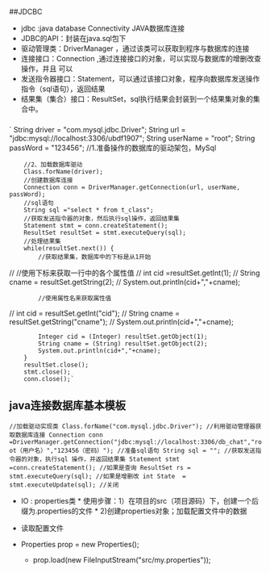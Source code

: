 ##JDCBC
* jdbc :java database Connectivity JAVA数据库连接
* JDBC的API：封装在java.sql包下
* 驱动管理类：DriverManager ，通过该类可以获取到程序与数据库的连接
* 连接接口：Connection ,通过连接接口的对象，可以实现与数据库的增删改查操作，并且
  可以
* 发送指令器接口：Statement，可以通过该接口对象，程序向数据库发送操作指令（sql语句），返回结果
* 结果集（集合）接口：ResultSet，sql执行结果会封装到一个结果集对象的集合中。
###
`		String driver = "com.mysql.jdbc.Driver";
		String url = "jdbc:mysql://localhost:3306/ubdf1907";
		String userName = "root";
		String passWord = "123456";
		//1.准备操作的数据库的驱动架包，MySql

		//2、加载数据库驱动
		Class.forName(driver);
		//创建数据库连接
		Connection conn = DriverManager.getConnection(url, userName, passWord);
		//sql语句
		String sql ="select * from t_class";
		//获取发送指令器的对象，然后执行sql操作，返回结果集
		Statement stmt = conn.createStatement();
		ResultSet resultSet = stmt.executeQuery(sql);
		//处理结果集
		while(resultSet.next()) {
			//获取结果集，数据库中的下标是从1开始

//			//使用下标来获取一行中的各个属性值
//			int cid =resultSet.getInt(1);
//			String cname = resultSet.getString(2);
//			System.out.println(cid+","+cname);

			//使用属性名来获取属性值
//			int cid = resultSet.getInt("cid");
//			String cname = resultSet.getString("cname");
//			System.out.println(cid+","+cname);

			Integer cid = (Integer) resultSet.getObject(1);
			String cname = (String) resultSet.getObject(2);
			System.out.println(cid+","+cname);
		}
		resultSet.close();
		stmt.close();
		conn.close();`

## java连接数据库基本模板
  `//加载驱动实现类
      Class.forName("com.mysql.jdbc.Driver");
      //利用驱动管理器获取数据库连接
      Connection conn =DriverManager.getConnection("jdbc:mysql://localhost:3306/db_chat","root（用户名）","123456（密码）");
      //准备sql语句
      String sql = "";
      //获取发送指令器的对象，执行sql 操作，并返回结果集
      Statement stmt =conn.createStatement();
      //如果是查询
      ResultSet rs = stmt.executeQuery(sql);
      //如果是增删改
      int State  = stmt.executeUpdate(sql);
      //关闭
      `
*  IO : properties类
		 * 使用步骤：1）在项目的src（项目源码）下，创建一个后缀为.properties的文件
		 * 			2)创建properties对象；加载配置文件中的数据

*	读取配置文件
  * Properties prop = new Properties();<br>
	* prop.load(new FileInputStream("src/my.properties"));
